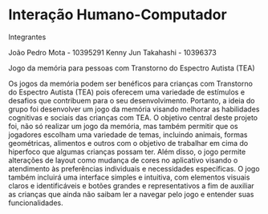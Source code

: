 # Interação Humano-Computador

Integrantes

João Pedro Mota - 10395291
Kenny Jun Takahashi - 10396373



Jogo da memória para pessoas com Transtorno do Espectro Autista (TEA)



  Os jogos da memória podem ser benéficos para crianças com Transtorno do Espectro Autista (TEA) pois oferecem uma variedade de estímulos e desafios que contribuem para o seu desenvolvimento. Portanto, a ideia do grupo foi desenvolver um jogo da memória visando melhorar as habilidades cognitivas e sociais das crianças com TEA. 
  O objetivo central deste projeto foi, não só realizar um jogo da memória, mas também permitir que os jogadores escolham uma variedade de temas, incluindo animais, formas geométricas, alimentos e outros com o objetivo de trabalhar em cima do hiperfoco que algumas crianças possam ter. Além disso, o jogo permite alterações de layout como mudança de cores no aplicativo visando o atendimento às preferências individuais e necessidades específicas. 
   O jogo também incluirá uma interface simples e intuitiva, com elementos visuais claros e identificáveis e botões grandes e representativos a fim de auxiliar as crianças que ainda não saibam ler a navegar pelo jogo e entender suas funcionalidades.
